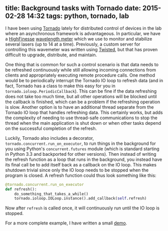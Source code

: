 title: Background tasks with Tornado
date: 2015-02-28 14:32
tags: python, tornado, lab
---

I have been using [Tornado][] lately for distributed control of
devices in the lab where an asynchronous framework is advantageous. In
particular, we have a [HighFinesse][] [wavelength meter][wavemeter]
which we use to monitor and stabilize several lasers (up to 14 at a
time). Previously, a custom server for controlling this wavemeter was
written using [Twisted][], but that has proven difficult to upgrade,
distribute, and maintain.

One thing that is common for such a control scenario is that data
needs to be refreshed continuously while still allowing incoming
connections from clients and appropriately executing remote procedure
calls. One method would be to periodically interrupt the Tornado IO
loop to refresh data (and in fact, Tornado has a class to make this
easy for you in `tornado.ioloop.PeriodicCallback`). This can be fine
if the data refreshing does not take too much time, but all other
operations will be blocked until the callback is finished, which can
be a problem if the refreshing operation is slow. Another option is to
have an additional thread separate from the Tornado IO loop that
handles refreshing data. This certainly works, but adds the complexity
of needing to use thread-safe communications to stop the thread when
the main application is shut down or when other tasks depend on the
successful completion of the refresh.

Luckily, Tornado also includes a decorator,
`tornado.concurrent.run_on_executor`, to run things in the background
for you using Python's `concurrent.futures` module (which is standard
starting in Python 3.3 and backported for other versions). Then
instead of writing the refresh function as a loop that runs in the
background, you instead have its final call be to add itself back as a
callback on the IO loop. This makes shutdown trivial since only the IO
loop needs to be stopped when the program is closed. A refresh
function could thus look something like this:

```python
@tornado.concurrent.run_on_executor
def refresh():
    do_something_that_takes_a_while()
	tornado.ioloop.IOLoop.instance().add_callback(self.refresh)
```

Now after `refresh` is called once, it will continuously run until the
IO loop is stopped.

For a more complete example, I have written a small [demo][].

[Tornado]: http://www.tornadoweb.org/en/stable/
[HighFinesse]: http://www.highfinesse.com/
[wavemeter]: http://www.highfinesse.com/en/wavelengthmeter/
[Twisted]: https://twistedmatrix.com/trac/
[demo]: https://gist.github.com/mivade/421c427db75c8c5fa1d1
